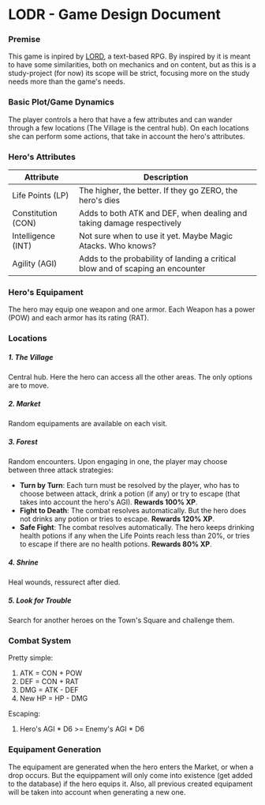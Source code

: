 # LODR - Game Design Document #

### Premise ###
This game is inpired by [LORD](http://en.wikipedia.org/wiki/Legend_of_the_Red_Dragon), a text-based RPG. By inspired by it is meant to have some similarities, both on mechanics and on content, but as this is a study-project (for now) its scope will be strict, focusing more on the study needs more than the game's needs.

### Basic Plot/Game Dynamics ###
The player controls a hero that have a few attributes and can wander through a few locations (The Village is the central hub). On each locations she can perform some actions, that take in account the hero's attributes.

### Hero's Attributes ###

| Attribute | Description |
| --------- | ----------- |
| Life Points (LP) | The higher, the better. If they go ZERO, the hero's dies |
| Constitution (CON) | Adds to both ATK and DEF, when dealing and taking damage respectively |
| Intelligence (INT) | Not sure when to use it yet. Maybe Magic Atacks. Who knows? |
| Agility (AGI) | Adds to the probability of landing a critical blow and of scaping an encounter

### Hero's Equipament ###

The hero may equip one weapon and one armor. Each Weapon has a power (POW) and each armor has its rating (RAT).

### Locations ###

##### 1. The Village

Central hub. Here the hero can access all the other areas. The only options are to move.

##### 2. Market

Random equipaments are available on each visit.

##### 3. Forest

Random encounters. Upon engaging in one, the player may choose between three attack strategies:

- __Turn by Turn__: Each turn must be resolved by the player, who has to choose between attack, drink a potion (if any) or try to escape (that takes into account the hero's AGI). __Rewards 100% XP__.
- __Fight to Death__: The combat resolves automatically. But the hero does not drinks any potion or tries to escape. __Rewards 120% XP__.
- __Safe Fight__: The combat resolves automatically. The hero keeps drinking health potions if any when the Life Points reach less than 20%, or tries to escape if there are no health potions. __Rewards 80% XP__.

##### 4. Shrine

Heal wounds, ressurect after died.

##### 5. Look for Trouble

Search for another heroes on the Town's Square and challenge them.

### Combat System ###

Pretty simple:

1. ATK = CON + POW
2. DEF = CON + RAT
3. DMG = ATK - DEF
4. New HP = HP - DMG

Escaping:

1. Hero's AGI * D6 >= Enemy's AGI * D6

### Equipament Generation ###

The equipament are generated when the hero enters the Market, or when a drop occurs. But the equippament will only come into existence (get added to the database) if the hero equips it. Also, all previous created equipament will be taken into account when generating a new one.
